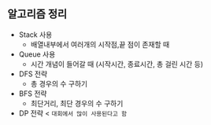 ## 알고리즘 정리
* Stack 사용
   * 배열내부에서 여러개의 시작점,끝 점이 존재할 때 
* Queue 사용
   * 시간 개념이 들어갈 때 (시작시간, 종료시간, 총 걸린 시간 등)
* DFS 전략
   * 총 경우의 수 구하기
* BFS 전략
   * 최단거리, 최단 경우의 수 구하기
* DP 전략 < `대회에서 많이 사용된다고 함`
